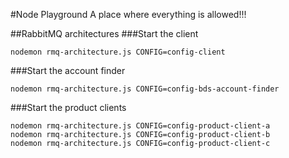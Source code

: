 #Node Playground
A place where everything is allowed!!!

##RabbitMQ architectures
###Start the client
```
nodemon rmq-architecture.js CONFIG=config-client
```

###Start the account finder
```
nodemon rmq-architecture.js CONFIG=config-bds-account-finder
```

###Start the product clients
```
nodemon rmq-architecture.js CONFIG=config-product-client-a
nodemon rmq-architecture.js CONFIG=config-product-client-b
nodemon rmq-architecture.js CONFIG=config-product-client-c
```